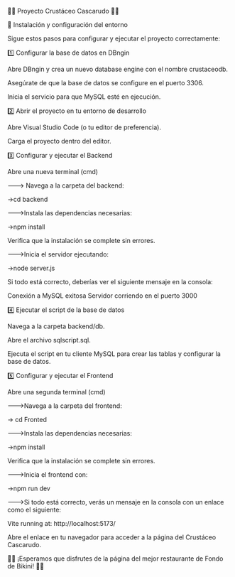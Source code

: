 🍔🦀 Proyecto Crustáceo Cascarudo 🦀🍔

🚀 Instalación y configuración del entorno

Sigue estos pasos para configurar y ejecutar el proyecto correctamente:

1️⃣ Configurar la base de datos en DBngin

Abre DBngin y crea un nuevo database engine con el nombre crustaceodb.

Asegúrate de que la base de datos se configure en el puerto 3306.

Inicia el servicio para que MySQL esté en ejecución.

2️⃣ Abrir el proyecto en tu entorno de desarrollo

Abre Visual Studio Code (o tu editor de preferencia).

Carga el proyecto dentro del editor.

3️⃣ Configurar y ejecutar el Backend

Abre una nueva terminal (cmd)

---> Navega a la carpeta del backend:

->cd backend

--->Instala las dependencias necesarias:

->npm install

Verifica que la instalación se complete sin errores.

--->Inicia el servidor ejecutando:

->node server.js

Si todo está correcto, deberías ver el siguiente mensaje en la consola:

Conexión a MySQL exitosa
Servidor corriendo en el puerto 3000

4️⃣ Ejecutar el script de la base de datos

Navega a la carpeta backend/db.

Abre el archivo sqlscript.sql.

Ejecuta el script en tu cliente MySQL para crear las tablas y configurar la base de datos.

5️⃣ Configurar y ejecutar el Frontend

Abre una segunda terminal (cmd)

--->Navega a la carpeta del frontend:

-> cd Fronted

--->Instala las dependencias necesarias:

->npm install

Verifica que la instalación se complete sin errores.

--->Inicia el frontend con:

->npm run dev

--->Si todo está correcto, verás un mensaje en la consola con un enlace como el siguiente:

Vite running at: http://localhost:5173/

Abre el enlace en tu navegador para acceder a la página del Crustáceo Cascarudo.

🍔🦀 ¡Esperamos que disfrutes de la página del mejor restaurante de Fondo de Bikini! 🦀🍔
